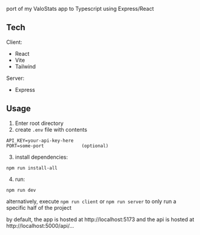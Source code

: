 port of my ValoStats app to Typescript using Express/React

Tech
---

Client:
- React
- Vite
- Tailwind

Server:
- Express

Usage
---
1. Enter root directory
2. create `.env` file with contents
```
API_KEY=your-api-key-here
PORT=some-port              (optional)
````
3. install dependencies:
```
npm run install-all
```

4. run:
```
npm run dev
```

alternatively, execute `npm run client` or `npm run server` to only run a specific half of the project

by default, the app is hosted at http://localhost:5173 and the api is hosted at http://localhost:5000/api/...
